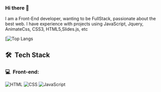 ### Hi there 👋

I am a Front-End developer, wanting to be FullStack, passionate about the best web. I have experience with projects using JavaScript, Jquery, AnimateCss, CSS3, HTML5,Slides.js, etc



[![Top Langs](https://github-readme-stats.vercel.app/api/top-langs/?username=leonardomuller)
  </a>
  

  
<h2> 🛠 &nbsp;Tech Stack</h2>
<h3>💻 &nbsp;Front-end:</h3>

![HTML](https://img.shields.io/badge/-HTML-333333?style=flat&logo=HTML5)
![CSS](https://img.shields.io/badge/-CSS-333333?style=flat&logo=CSS3&logoColor=1572B6)
![JavaScript](https://img.shields.io/badge/-JavaScript-333333?style=flat&logo=javascript)

</div>
</div>
